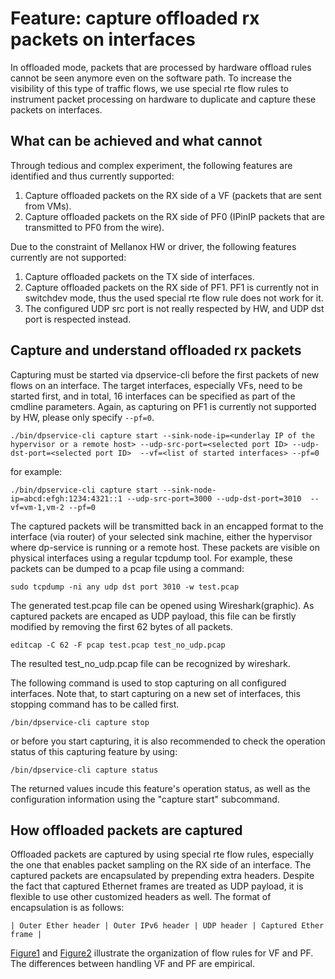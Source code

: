# Feature: capture offloaded rx packets on interfaces
In offloaded mode, packets that are processed by hardware offload rules cannot be seen anymore even on the software path. To increase the visibility of this type of traffic flows, we use special rte flow rules to instrument packet processing on hardware to duplicate and capture these packets on interfaces.

## What can be achieved and what cannot
Through tedious and complex experiment, the following features are identified and thus currently supported:

1. Capture offloaded packets on the RX side of a VF (packets that are sent from VMs).
2. Capture offloaded packets on the RX side of PF0 (IPinIP packets that are transmitted to PF0 from the wire).

Due to the constraint of Mellanox HW or driver, the following features currently are not supported:

1. Capture offloaded packets on the TX side of interfaces.
2. Capture offloaded packets on the RX side of PF1. PF1 is currently not in switchdev mode, thus the used special rte flow rule does not work for it.
3. The configured UDP src port is not really respected by HW, and UDP dst port is respected instead.


## Capture and understand offloaded rx packets
Capturing must be started via dpservice-cli before the first packets of new flows on an interface. The target interfaces, especially VFs, need to be started first, and in total, 16 interfaces can be specified as part of the cmdline parameters. Again, as capturing on PF1 is currently not supported by HW, please only specify `--pf=0`.


```
./bin/dpservice-cli capture start --sink-node-ip=<underlay IP of the hypervisor or a remote host> --udp-src-port=<selected port ID> --udp-dst-port=<selected port ID>  --vf=<list of started interfaces> --pf=0
```

for example:
```
./bin/dpservice-cli capture start --sink-node-ip=abcd:efgh:1234:4321::1 --udp-src-port=3000 --udp-dst-port=3010  --vf=vm-1,vm-2 --pf=0
```

The captured packets will be transmitted back in an encapped format to the interface (via router) of your selected sink machine, either the hypervisor where dp-service is running or a remote host. These packets are visible on physical interfaces using a regular tcpdump tool. For example, these packets can be dumped to a pcap file using a command:

```
sudo tcpdump -ni any udp dst port 3010 -w test.pcap
```

The generated test.pcap file can be opened using Wireshark(graphic). As captured packets are encaped as UDP payload, this file can be firstly modified by removing the first 62 bytes of all packets.

```
editcap -C 62 -F pcap test.pcap test_no_udp.pcap
```

The resulted test_no_udp.pcap file can be recognized by wireshark.

The following command is used to stop capturing on all configured interfaces. Note that, to start capturing on a new set of interfaces, this stopping command has to be called first.
```
/bin/dpservice-cli capture stop
```

or before you start capturing, it is also recommended to check the operation status of this capturing feature by using:
```
/bin/dpservice-cli capture status
```
The returned values incude this feature's operation status, as well as the configuration information using the "capture start" subcommand.

## How offloaded packets are captured
Offloaded packets are captured by using special rte flow rules, especially the one that enables packet sampling on the RX side of an interface. The captured packets are encapsulated by prepending extra headers. Despite the fact that captured Ethernet frames are treated as UDP payload, it is flexible to use other customized headers as well. The format of encapsulation is as follows:

```
| Outer Ether header | Outer IPv6 header | UDP header | Captured Ether frame |
```

[Figure1](docs/sys_design/pkt_capture_flow_rules-VF.drawio.png) and [Figure2](docs/sys_design/pkt_capture_flow_rules-PF.drawio.png) illustrate the organization of flow rules for VF and PF. The differences between handling VF and PF are empirical.
